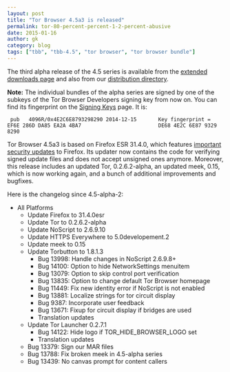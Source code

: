 ```yaml
---
layout: post
title: "Tor Browser 4.5a3 is released"
permalink: tor-80-percent-percent-1-2-percent-abusive
date: 2015-01-16
author: gk
category: blog
tags: ["tbb", "tbb-4.5", "tor browser", "tor browser bundle"]
---
```


The third alpha release of the 4.5 series is available from the [extended downloads page](https://www.torproject.org/projects/torbrowser.html.en#downloads-alpha) and also from our [distribution directory](https://www.torproject.org/dist/torbrowser/4.5a3/).

**Note:** The individual bundles of the alpha series are signed by one of the subkeys of the Tor Browser Developers signing key from now on. You can find its fingerprint on the [Signing Keys](https://www.torproject.org/docs/signing-keys.html.en) page. It is:

     pub   4096R/0x4E2C6E8793298290 2014-12-15       Key fingerprint = EF6E 286D DA85 EA2A 4BA7                         DE68 4E2C 6E87 9329 8290 

Tor Browser 4.5a3 is based on Firefox ESR 31.4.0, which features [important security updates](https://www.mozilla.org/security/known-vulnerabilities/firefoxESR.html#firefoxesr31.4) to Firefox. Its updater now contains the code for verifying signed update files and does not accept unsigned ones anymore. Moreover, this release includes an updated Tor, 0.2.6.2-alpha, an updated meek, 0.15, which is now working again, and a bunch of additional improvements and bugfixes.

Here is the changelog since 4.5-alpha-2:

-   All Platforms
    -   Update Firefox to 31.4.0esr
    -   Update Tor to 0.2.6.2-alpha
    -   Update NoScript to 2.6.9.10
    -   Update HTTPS Everywhere to 5.0developement.2
    -   Update meek to 0.15
    -   Update Torbutton to 1.8.1.3
        -   Bug 13998: Handle changes in NoScript 2.6.9.8+
        -   Bug 14100: Option to hide NetworkSettings menuitem
        -   Bug 13079: Option to skip control port verification
        -   Bug 13835: Option to change default Tor Browser homepage
        -   Bug 11449: Fix new identity error if NoScript is not enabled
        -   Bug 13881: Localize strings for tor circuit display
        -   Bug 9387: Incorporate user feedback
        -   Bug 13671: Fixup for circuit display if bridges are used
        -   Translation updates
    -   Update Tor Launcher 0.2.7.1
        -   Bug 14122: Hide logo if TOR\_HIDE\_BROWSER\_LOGO set
        -   Translation updates
    -   Bug 13379: Sign our MAR files
    -   Bug 13788: Fix broken meek in 4.5-alpha series
    -   Bug 13439: No canvas prompt for content callers

